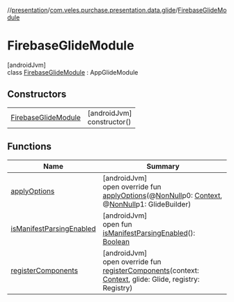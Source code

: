 //[presentation](../../../index.md)/[com.veles.purchase.presentation.data.glide](../index.md)/[FirebaseGlideModule](index.md)

# FirebaseGlideModule

[androidJvm]\
class [FirebaseGlideModule](index.md) : AppGlideModule

## Constructors

| | |
|---|---|
| [FirebaseGlideModule](-firebase-glide-module.md) | [androidJvm]<br>constructor() |

## Functions

| Name | Summary |
|---|---|
| [applyOptions](index.md#-1952758877%2FFunctions%2F-646359276) | [androidJvm]<br>open override fun [applyOptions](index.md#-1952758877%2FFunctions%2F-646359276)(@[NonNull](https://developer.android.com/reference/kotlin/androidx/annotation/NonNull.html)p0: [Context](https://developer.android.com/reference/kotlin/android/content/Context.html), @[NonNull](https://developer.android.com/reference/kotlin/androidx/annotation/NonNull.html)p1: GlideBuilder) |
| [isManifestParsingEnabled](index.md#304030585%2FFunctions%2F-646359276) | [androidJvm]<br>open fun [isManifestParsingEnabled](index.md#304030585%2FFunctions%2F-646359276)(): [Boolean](https://kotlinlang.org/api/latest/jvm/stdlib/kotlin/-boolean/index.html) |
| [registerComponents](register-components.md) | [androidJvm]<br>open override fun [registerComponents](register-components.md)(context: [Context](https://developer.android.com/reference/kotlin/android/content/Context.html), glide: Glide, registry: Registry) |
